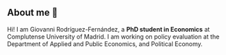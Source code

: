 ## About me 👋

Hi! I am Giovanni Rodríguez-Fernández, a **PhD student in Economics** at Complutense University of Madrid. I am working on policy evaluation at the Department of Applied and Public Economics, and Political Economy.
